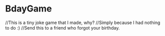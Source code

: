 # BdayGame
//This is a tiny joke game that I made, why? 
//Simply because I had nothing to do :)
//Send this to a friend who forgot your birthday.
